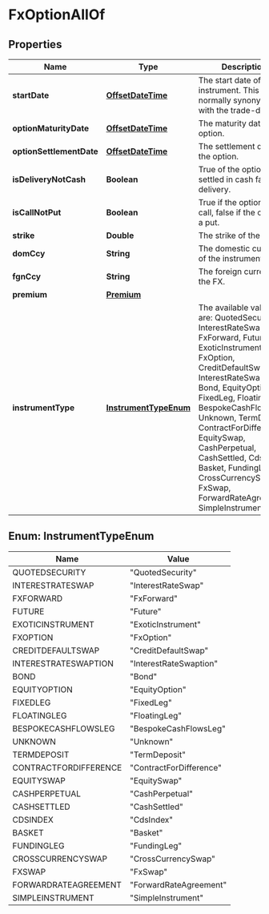 

# FxOptionAllOf

## Properties

Name | Type | Description | Notes
------------ | ------------- | ------------- | -------------
**startDate** | [**OffsetDateTime**](OffsetDateTime.md) | The start date of the instrument. This is normally synonymous with the trade-date. | 
**optionMaturityDate** | [**OffsetDateTime**](OffsetDateTime.md) | The maturity date of the option. | 
**optionSettlementDate** | [**OffsetDateTime**](OffsetDateTime.md) | The settlement date of the option. | 
**isDeliveryNotCash** | **Boolean** | True of the option is settled in cash false if delivery. | 
**isCallNotPut** | **Boolean** | True if the option is a call, false if the option is a put. | 
**strike** | **Double** | The strike of the option. | 
**domCcy** | **String** | The domestic currency of the instrument. | 
**fgnCcy** | **String** | The foreign currency of the FX. | 
**premium** | [**Premium**](Premium.md) |  |  [optional]
**instrumentType** | [**InstrumentTypeEnum**](#InstrumentTypeEnum) | The available values are: QuotedSecurity, InterestRateSwap, FxForward, Future, ExoticInstrument, FxOption, CreditDefaultSwap, InterestRateSwaption, Bond, EquityOption, FixedLeg, FloatingLeg, BespokeCashFlowsLeg, Unknown, TermDeposit, ContractForDifference, EquitySwap, CashPerpetual, CashSettled, CdsIndex, Basket, FundingLeg, CrossCurrencySwap, FxSwap, ForwardRateAgreement, SimpleInstrument | 



## Enum: InstrumentTypeEnum

Name | Value
---- | -----
QUOTEDSECURITY | &quot;QuotedSecurity&quot;
INTERESTRATESWAP | &quot;InterestRateSwap&quot;
FXFORWARD | &quot;FxForward&quot;
FUTURE | &quot;Future&quot;
EXOTICINSTRUMENT | &quot;ExoticInstrument&quot;
FXOPTION | &quot;FxOption&quot;
CREDITDEFAULTSWAP | &quot;CreditDefaultSwap&quot;
INTERESTRATESWAPTION | &quot;InterestRateSwaption&quot;
BOND | &quot;Bond&quot;
EQUITYOPTION | &quot;EquityOption&quot;
FIXEDLEG | &quot;FixedLeg&quot;
FLOATINGLEG | &quot;FloatingLeg&quot;
BESPOKECASHFLOWSLEG | &quot;BespokeCashFlowsLeg&quot;
UNKNOWN | &quot;Unknown&quot;
TERMDEPOSIT | &quot;TermDeposit&quot;
CONTRACTFORDIFFERENCE | &quot;ContractForDifference&quot;
EQUITYSWAP | &quot;EquitySwap&quot;
CASHPERPETUAL | &quot;CashPerpetual&quot;
CASHSETTLED | &quot;CashSettled&quot;
CDSINDEX | &quot;CdsIndex&quot;
BASKET | &quot;Basket&quot;
FUNDINGLEG | &quot;FundingLeg&quot;
CROSSCURRENCYSWAP | &quot;CrossCurrencySwap&quot;
FXSWAP | &quot;FxSwap&quot;
FORWARDRATEAGREEMENT | &quot;ForwardRateAgreement&quot;
SIMPLEINSTRUMENT | &quot;SimpleInstrument&quot;




